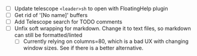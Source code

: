 - [ ] Update telescope `<leader>sh` to open with FloatingHelp plugin
- [ ] Get rid of '[No name]' buffers
- [ ] Add Telescope search for TODO comments
- [ ] Unfix soft wrapping for markdown. Change it to text files, so markdown can still be formatted/linted
    - [ ] Currently relying on columns=80, which is a bad UX with changing window sizes. See if there is a better alternative.
